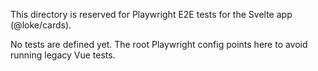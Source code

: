 This directory is reserved for Playwright E2E tests for the Svelte app (@loke/cards).

No tests are defined yet. The root Playwright config points here to avoid running legacy Vue tests.

